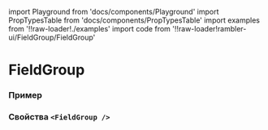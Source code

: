 import Playground from 'docs/components/Playground'
import PropTypesTable from 'docs/components/PropTypesTable'
import examples from '!!raw-loader!./examples'
import code from '!!raw-loader!rambler-ui/FieldGroup/FieldGroup'

# FieldGroup

### Пример
<Playground code={examples} />

### Свойства `<FieldGroup />`
<PropTypesTable code={code} />
